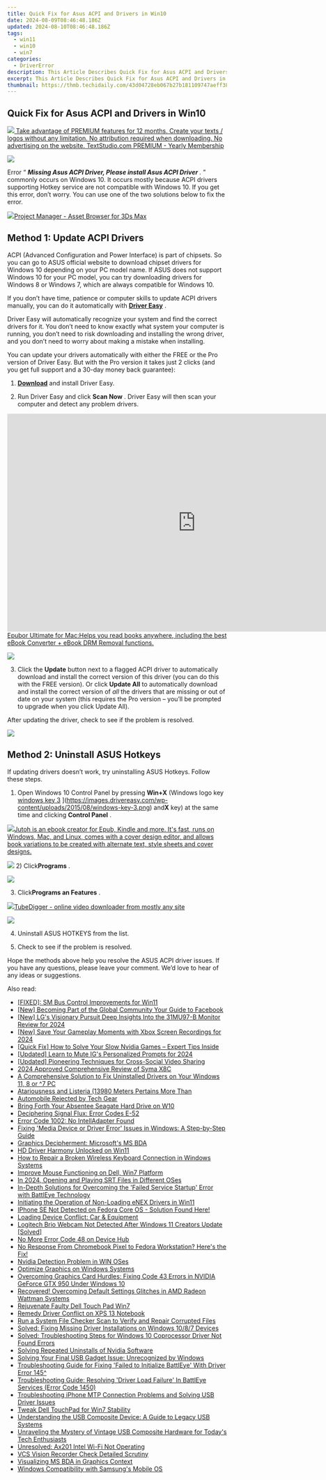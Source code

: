 ```yaml
---
title: Quick Fix for Asus ACPI and Drivers in Win10
date: 2024-08-09T08:46:48.186Z
updated: 2024-08-10T08:46:48.186Z
tags:
  - win11
  - win10
  - win7
categories:
  - DriverError
description: This Article Describes Quick Fix for Asus ACPI and Drivers in Win10
excerpt: This Article Describes Quick Fix for Asus ACPI and Drivers in Win10
thumbnail: https://thmb.techidaily.com/43d04728eb067b27b181109747aeff382529cf3d84fbfcf0819906ab437cf25f.jpg
---
```


## Quick Fix for Asus ACPI and Drivers in Win10

<!-- affiliate ads begin -->
<a href="https://secure.textstudio.com/order/checkout.php?PRODS=35633309&QTY=1&AFFILIATE=108875&CART=1"> <img src="https://secure.avangate.com/images/merchant/d6eb8222c9718486bdabce8b897380f7/products/3_premium-icon.png" border="0"> Take advantage of PREMIUM features for 12 months. 
Create your texts / logos without any limitation. 
No attribution required when downloading. 
No advertising on the website. 
 TextStudio.com  PREMIUM - Yearly Membership</a>
<!-- affiliate ads end -->
![](https://images.drivereasy.com/wp-content/uploads/2016/05/img_57357e4fb7a0b.png)

 Error “ _**Missing Asus ACPI Driver, Please install Asus ACPI Driver** ._ ” commonly occurs on Windows 10\. It occurs mostly because ACPI drivers supporting Hotkey service are not compatible with Windows 10\. If you get this error, don’t worry. You can use one of the two solutions below to fix the error.

<!-- affiliate ads begin -->
<a href="https://secure.2checkout.com/order/checkout.php?PRODS=4709458&QTY=1&AFFILIATE=108875&CART=1"><img src="https://3d-kstudio.com/wp-content/uploads/2019/10/Project-Manager-version-3-1600x900-768x419.jpg" border="0">Project Manager - Asset Browser for 3Ds Max</a>
<!-- affiliate ads end -->
## **Method 1: Update ACPI Drivers**

 ACPI (Advanced Configuration and Power Interface) is part of chipsets. So you can go to ASUS official website to download chipset drivers for Windows 10 depending on your PC model name. If ASUS does not support Windows 10 for your PC model, you can try downloading drivers for Windows 8 or Windows 7, which are always compatible for Windows 10\.

 If you don’t have time, patience or computer skills to update ACPI drivers manually, you can do it automatically with **[Driver Easy](https://tools.techidaily.com/drivereasy/download/)**  .

 Driver Easy will automatically recognize your system and find the correct drivers for it. You don’t need to know exactly what system your computer is running, you don’t need to risk downloading and installing the wrong driver, and you don’t need to worry about making a mistake when installing.

 You can update your drivers automatically with either the FREE or the Pro version of Driver Easy. But with the Pro version it takes just 2 clicks (and you get full support and a 30-day money back guarantee):

 1) **[Download](https://tools.techidaily.com/drivereasy/download/)**   and install Driver Easy.

 2) Run Driver Easy and click **Scan Now** . Driver Easy will then scan your computer and detect any problem drivers.

<!-- affiliate ads begin -->
<a href="https://secure.2checkout.com/order/checkout.php?PRODS=4599952&QTY=1&AFFILIATE=108875&CART=1"><iframe width="864" height="500" src="https://www.youtube.com/embed/jVnfr5HudQw" title="The Latest and Easiest Solution to Remove Kindle DRM on Windows (without Degrading)" frameborder="0" allow="accelerometer; autoplay; clipboard-write; encrypted-media; gyroscope; picture-in-picture; web-share" referrerpolicy="strict-origin-when-cross-origin" allowfullscreen></iframe>Epubor Ultimate for Mac:Helps you read books anywhere, including the best eBook Converter + eBook DRM Removal functions.</a>
<!-- affiliate ads end -->
![](https://images.drivereasy.com/wp-content/uploads/2023/03/Driver-Easy-download-needed-1200x900.jpg)

 3) Click the **Update** button next to a flagged ACPI driver to automatically download and install the correct version of this driver (you can do this with the FREE version). Or click **Update All**  to automatically download and install the correct version of _all_   the drivers that are missing or out of date on your system (this requires the Pro version – you’ll be prompted to upgrade when you click Update All).

After updating the driver, check to see if the problem is resolved.

<!-- affiliate ads begin -->
<a href="https://shop.incomedia.eu/order/checkout.php?PRODS=39655089&QTY=1&AFFILIATE=108875&CART=1"><img src="https://incomedia.eu/files/images/affiliates/wa/01_WA_728x90.jpg" border="0"></a>
<!-- affiliate ads end -->
## **Method 2: Uninstall ASUS Hotkeys**

 If updating drivers doesn’t work, try uninstalling ASUS Hotkeys. Follow these steps.  

 1) Open Windows 10 Control Panel by pressing **Win+X** (Windows logo key [windows key 3](https://images.drivereasy.com/wp-content/uploads/2015/08/windows-key-3.png) ](https://images.drivereasy.com/wp-content/uploads/2015/08/windows-key-3.png) and**X** key) at the same time and clicking **Control Panel** .

<!-- affiliate ads begin -->
<a href="https://secure.2checkout.com/order/checkout.php?PRODS=4694919&QTY=1&AFFILIATE=108875&CART=1"><img src="https://secure.avangate.com/images/merchant/bccefcc1b1eee9eca3ae4f5c1a281482/products/jutoh-logo-1200x1600.jpg" border="0">Jutoh is an ebook creator for Epub, Kindle and more. It's fast, runs on Windows, Mac, and Linux, comes with a cover design editor, and allows book variations to be created with alternate text, style sheets and cover designs. </a>
<!-- affiliate ads end -->
![](https://images.drivereasy.com/wp-content/uploads/2018/02/img_5a7aae54a46ec.png) [](https://images.drivereasy.com/wp-content/uploads/2015/08/18.png)
 2) Click**Programs** .

![](https://images.drivereasy.com/wp-content/uploads/2018/02/img_5a7aae706a8e7.jpg)

 3) Click**Programs an Features** .

<!-- affiliate ads begin -->
<a href="https://secure.2checkout.com/order/checkout.php?PRODS=4572700&QTY=1&AFFILIATE=108875&CART=1"><img src="	https://www.tubedigger.com/wp-content/uploads/2020/08/tubedigger-software-new.png" border="0">TubeDigger - online video downloader from mostly any site</a>
<!-- affiliate ads end -->
![](https://images.drivereasy.com/wp-content/uploads/2018/02/img_5a7aaef12b8d9.jpg)

4) Uninstall ASUS HOTKEYS from the list.

5) Check to see if the problem is resolved.

 Hope the methods above help you resolve the ASUS ACPI driver issues. If you have any questions, please leave your comment. We’d love to hear of any ideas or suggestions.

<ins class="adsbygoogle"
     style="display:block"
     data-ad-format="autorelaxed"
     data-ad-client="ca-pub-7571918770474297"
     data-ad-slot="1223367746"></ins>



<ins class="adsbygoogle"
     style="display:block"
     data-ad-client="ca-pub-7571918770474297"
     data-ad-slot="8358498916"
     data-ad-format="auto"
     data-full-width-responsive="true"></ins>

<span class="atpl-alsoreadstyle">Also read:</span>
<div><ul>
<li><a href="https://driver-error.techidaily.com/fixed-sm-bus-control-improvements-for-win11/"><u>[FIXED]: SM Bus Control Improvements for Win11</u></a></li>
<li><a href="https://facebook-videos.techidaily.com/new-becoming-part-of-the-global-community-your-guide-to-facebook/"><u>[New] Becoming Part of the Global Community  Your Guide to Facebook</u></a></li>
<li><a href="https://fox-cloud.techidaily.com/new-lgs-visionary-pursuit-deep-insights-into-the-31mu97-b-monitor-review-for-2024/"><u>[New] LG's Visionary Pursuit  Deep Insights Into the 31MU97-B Monitor Review for 2024</u></a></li>
<li><a href="https://remote-screen-capture.techidaily.com/new-save-your-gameplay-moments-with-xbox-screen-recordings-for-2024/"><u>[New] Save Your Gameplay Moments with Xbox Screen Recordings for 2024</u></a></li>
<li><a href="https://driver-error.techidaily.com/quick-fix-how-to-solve-your-slow-nvidia-games-expert-tips-inside/"><u>[Quick Fix] How to Solve Your Slow Nvidia Games – Expert Tips Inside</u></a></li>
<li><a href="https://instagram-clips.techidaily.com/updated-learn-to-mute-igs-personalized-prompts-for-2024/"><u>[Updated] Learn to Mute IG's Personalized Prompts for 2024</u></a></li>
<li><a href="https://facebook-video-content.techidaily.com/updated-pioneering-techniques-for-cross-social-video-sharing/"><u>[Updated] Pioneering Techniques for Cross-Social Video Sharing</u></a></li>
<li><a href="https://extra-information.techidaily.com/2024-approved-comprehensive-review-of-syma-x8c/"><u>2024 Approved  Comprehensive Review of Syma X8C</u></a></li>
<li><a href="https://driver-error.techidaily.com/a-comprehensive-solution-to-fix-uninstalled-drivers-on-your-windows-11-8-or-7-pc/"><u>A Comprehensive Solution to Fix Uninstalled Drivers on Your Windows 11, 8 or ^7 PC</u></a></li>
<li><a href="https://driver-error.techidaily.com/atariousness-and-listeria-13980-meters-pertains-more-than/"><u>Atariousness and Listeria (13980 Meters Pertains More Than</u></a></li>
<li><a href="https://driver-error.techidaily.com/automobile-rejected-by-tech-gear/"><u>Automobile Rejected by Tech Gear</u></a></li>
<li><a href="https://driver-error.techidaily.com/bring-forth-your-absentee-seagate-hard-drive-on-w10/"><u>Bring Forth Your Absentee Seagate Hard Drive on W10</u></a></li>
<li><a href="https://driver-error.techidaily.com/deciphering-signal-flux-error-codes-e-52/"><u>Deciphering Signal Flux: Error Codes E-52</u></a></li>
<li><a href="https://driver-error.techidaily.com/error-code-1002-no-intelladapter-found/"><u>Error Code 1002: No IntellAdapter Found</u></a></li>
<li><a href="https://common-error.techidaily.com/fixing-media-device-or-driver-error-issues-in-windows-a-step-by-step-guide/"><u>Fixing 'Media Device or Driver Error' Issues in Windows: A Step-by-Step Guide</u></a></li>
<li><a href="https://driver-error.techidaily.com/graphics-decipherment-microsofts-ms-bda/"><u>Graphics Decipherment: Microsoft's MS BDA</u></a></li>
<li><a href="https://driver-error.techidaily.com/hd-driver-harmony-unlocked-on-win11/"><u>HD Driver Harmony Unlocked on Win11</u></a></li>
<li><a href="https://driver-error.techidaily.com/how-to-repair-a-broken-wireless-keyboard-connection-in-windows-systems/"><u>How to Repair a Broken Wireless Keyboard Connection in Windows Systems</u></a></li>
<li><a href="https://driver-error.techidaily.com/improve-mouse-functioning-on-dell-win7-platform/"><u>Improve Mouse Functioning on Dell, Win7 Platform</u></a></li>
<li><a href="https://extra-support.techidaily.com/in-2024-opening-and-playing-srt-files-in-different-oses/"><u>In 2024, Opening and Playing SRT Files in Different OSes</u></a></li>
<li><a href="https://driver-error.techidaily.com/in-depth-solutions-for-overcoming-the-failed-service-startup-error-with-battleye-technology/"><u>In-Depth Solutions for Overcoming the 'Failed Service Startup' Error with BattlEye Technology</u></a></li>
<li><a href="https://driver-error.techidaily.com/initiating-the-operation-of-non-loading-enex-drivers-in-win11/"><u>Initiating the Operation of Non-Loading eNEX Drivers in Win11</u></a></li>
<li><a href="https://driver-error.techidaily.com/1721102086831-iphone-se-not-detected-on-fedora-core-os-solution-found-here/"><u>IPhone SE Not Detected on Fedora Core OS - Solution Found Here!</u></a></li>
<li><a href="https://driver-error.techidaily.com/loading-device-conflict-car-and-equipment/"><u>Loading Device Conflict: Car & Equipment</u></a></li>
<li><a href="https://driver-error.techidaily.com/logitech-brio-webcam-not-detected-after-windows-11-creators-update-solved/"><u>Logitech Brio Webcam Not Detected After Windows 11 Creators Update [Solved]</u></a></li>
<li><a href="https://driver-error.techidaily.com/no-more-error-code-48-on-device-hub/"><u>No More Error Code 48 on Device Hub</u></a></li>
<li><a href="https://driver-error.techidaily.com/no-response-from-chromebook-pixel-to-fedora-workstation-heres-the-fix/"><u>No Response From Chromebook Pixel to Fedora Workstation? Here's the Fix!</u></a></li>
<li><a href="https://driver-error.techidaily.com/nvidia-detection-problem-in-win-oses/"><u>Nvidia Detection Problem in WIN OSes</u></a></li>
<li><a href="https://driver-install.techidaily.com/optimize-graphics-on-windows-systems/"><u>Optimize Graphics on Windows Systems</u></a></li>
<li><a href="https://driver-error.techidaily.com/overcoming-graphics-card-hurdles-fixing-code-43-errors-in-nvidia-geforce-gtx-950-under-windows-10/"><u>Overcoming Graphics Card Hurdles: Fixing Code 43 Errors in NVIDIA GeForce GTX 950 Under Windows 10</u></a></li>
<li><a href="https://driver-error.techidaily.com/recovered-overcoming-default-settings-glitches-in-amd-radeon-wattman-systems/"><u>Recovered! Overcoming Default Settings Glitches in AMD Radeon Wattman Systems</u></a></li>
<li><a href="https://driver-error.techidaily.com/rejuvenate-faulty-dell-touch-pad-win7/"><u>Rejuvenate Faulty Dell Touch Pad Win7</u></a></li>
<li><a href="https://driver-error.techidaily.com/remedy-driver-conflict-on-xps-13-notebook/"><u>Remedy Driver Conflict on XPS 13 Notebook</u></a></li>
<li><a href="https://driver-error.techidaily.com/1721102124391-run-a-system-file-checker-scan-to-verify-and-repair-corrupted-files/"><u>Run a System File Checker Scan to Verify and Repair Corrupted Files</u></a></li>
<li><a href="https://driver-error.techidaily.com/solved-fixing-missing-driver-installations-on-windows-1087-devices/"><u>Solved: Fixing Missing Driver Installations on Windows 10/8/7 Devices</u></a></li>
<li><a href="https://driver-error.techidaily.com/solved-troubleshooting-steps-for-windows-10-coprocessor-driver-not-found-errors/"><u>Solved: Troubleshooting Steps for Windows 10 Coprocessor Driver Not Found Errors</u></a></li>
<li><a href="https://driver-error.techidaily.com/solving-repeated-uninstalls-of-nvidia-software/"><u>Solving Repeated Uninstalls of Nvidia Software</u></a></li>
<li><a href="https://driver-error.techidaily.com/solving-your-final-usb-gadget-issue-unrecognized-by-windows/"><u>Solving Your Final USB Gadget Issue: Unrecognized by Windows</u></a></li>
<li><a href="https://driver-error.techidaily.com/troubleshooting-guide-for-fixing-failed-to-initialize-battleye-with-driver-error-145/"><u>Troubleshooting Guide for Fixing 'Failed to Initialize BattlEye' With Driver Error 145^</u></a></li>
<li><a href="https://driver-error.techidaily.com/troubleshooting-guide-resolving-driver-load-failure-in-battleye-services-error-code-1450/"><u>Troubleshooting Guide: Resolving 'Driver Load Failure' In BattlEye Services (Error Code 1450)</u></a></li>
<li><a href="https://driver-error.techidaily.com/troubleshooting-iphone-mtp-connection-problems-and-solving-usb-driver-issues/"><u>Troubleshooting iPhone MTP Connection Problems and Solving USB Driver Issues</u></a></li>
<li><a href="https://driver-error.techidaily.com/tweak-dell-touchpad-for-win7-stability/"><u>Tweak Dell TouchPad for Win7 Stability</u></a></li>
<li><a href="https://driver-error.techidaily.com/understanding-the-usb-composite-device-a-guide-to-legacy-usb-systems/"><u>Understanding the USB Composite Device: A Guide to Legacy USB Systems</u></a></li>
<li><a href="https://driver-error.techidaily.com/unraveling-the-mystery-of-vintage-usb-composite-hardware-for-todays-tech-enthusiasts/"><u>Unraveling the Mystery of Vintage USB Composite Hardware for Today's Tech Enthusiasts</u></a></li>
<li><a href="https://driver-error.techidaily.com/unresolved-ax201-intel-wi-fi-not-operating/"><u>Unresolved: Ax201 Intel Wi-Fi Not Operating</u></a></li>
<li><a href="https://video-capture.techidaily.com/vcs-vision-recorder-check-detailed-scrutiny/"><u>VCS Vision Recorder Check  Detailed Scrutiny</u></a></li>
<li><a href="https://driver-error.techidaily.com/visualizing-ms-bda-in-graphics-context/"><u>Visualizing MS BDA in Graphics Context</u></a></li>
<li><a href="https://driver-error.techidaily.com/windows-compatibility-with-samsungs-mobile-os/"><u>Windows Compatibility with Samsung's Mobile OS</u></a></li>
</ul></div>
